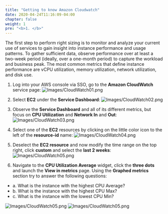 ```yaml
---
title: "Getting to know Amazon Cloudwatch"
date: 2020-04-24T11:16:09-04:00
chapter: false
weight: 1
pre: "<b>1. </b>"
---
```


The first step to perform right sizing is to monitor and analyze your current use of services to gain insight into instance performance and usage patterns. To gather sufficient data, observe performance over at least a two-week period (ideally, over a one-month period) to capture the workload and business peak. The most common metrics that define instance performance are vCPU utilization, memory utilization, network utilization, and disk use.

1. Log into your AWS console via SSO, go to the **Amazon CloudWatch** service page:
![Images/CloudWatch01.png](/Cost/100_AWS_Resource_Optimization/Images/CloudWatch01.png)

2. Select **EC2** under the **Service Dashboard**:
![Images/CloudWatch02.png](/Cost/100_AWS_Resource_Optimization/Images/CloudWatch02.png)

3. Observe the **Service Dashboard** and all of its different metrics, but focus on **CPU Utilization** and **Network In** and **Out**:
![Images/CloudWatch03.png](/Cost/100_AWS_Resource_Optimization/Images/CloudWatch03.png)

4. Select one of the **EC2** resources by clicking on the little color icon to the left of the **resource-id** name:
![Images/CloudWatch04.png](/Cost/100_AWS_Resource_Optimization/Images/CloudWatch04.png)

5. Deselect the **EC2 resource** and now modify the time range on the top right, click **custom** and select the **last 2 weeks**:
![Images/CloudWatch05.png](/Cost/100_AWS_Resource_Optimization/Images/CloudWatch05.png)

6. Navigate to the **CPU Utilization Average** widget, click the **three dots** and launch the **View in metrics** page. Using the **Graphed metrics** section try to answer the following questions:

- a. What is the instance with the highest CPU Average?
- b. What is the instance with the highest CPU Max?
- c. What is the instance with the lowest CPU Min?

![Images/CloudWatch05.png](/Cost/100_AWS_Resource_Optimization/Images/CloudWatch06.png)
![Images/CloudWatch05.png](/Cost/100_AWS_Resource_Optimization/Images/CloudWatch07.png)
